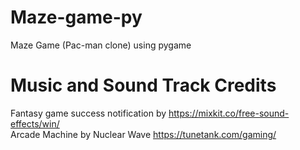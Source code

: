 # Maze-game-py
Maze Game (Pac-man clone) using pygame

# Music and Sound Track Credits
Fantasy game success notification by https://mixkit.co/free-sound-effects/win/ \
Arcade Machine by Nuclear Wave https://tunetank.com/gaming/
